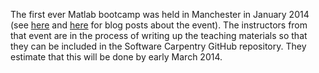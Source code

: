 The first ever Matlab bootcamp was held in Manchester in January 2014 (see [here](http://www.walkingrandomly.com/?p=5324) and [here](http://software-carpentry.org/blog/2014/01/feedback-manchester-matlab-bootcamp.html) for blog posts about the event). The instructors from that event are in the process of writing up the teaching materials so that they can be included in the Software Carpentry GitHub repository. They estimate that this will be done by early March 2014.
